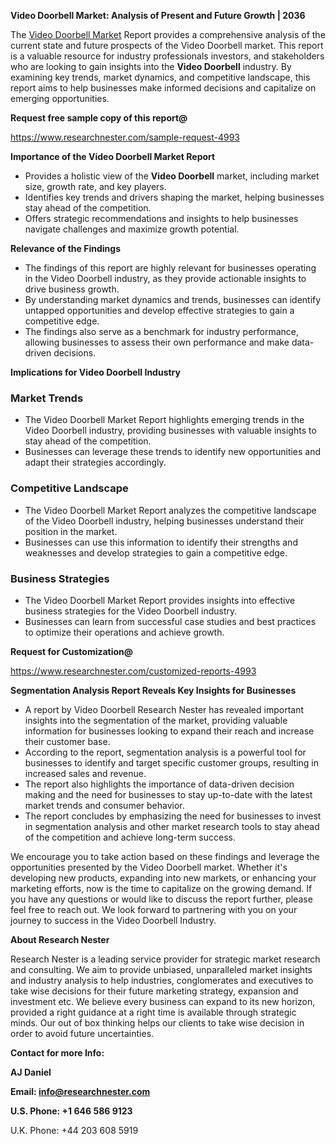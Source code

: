 ﻿<a name="_hlk168570615"></a><a name="_hlk168498031"></a>**Video Doorbell Market: Analysis of Present and Future Growth | 2036**

The [Video Doorbell Market](https://www.researchnester.com/reports/video-doorbell-market/4993) Report provides a comprehensive analysis of the current state and future prospects of the Video Doorbell market. This report is a valuable resource for industry professionals investors, and stakeholders who are looking to gain insights into the **Video Doorbell** industry. By examining key trends, market dynamics, and competitive landscape, this report aims to help businesses make informed decisions and capitalize on emerging opportunities.

**Request free sample copy of this report@**

<https://www.researchnester.com/sample-request-4993> 

**Importance of the Video Doorbell Market Report**

- Provides a holistic view of the **Video Doorbell** market, including market size, growth rate, and key players.
- Identifies key trends and drivers shaping the market, helping businesses stay ahead of the competition.
- Offers strategic recommendations and insights to help businesses navigate challenges and maximize growth potential.

**Relevance of the Findings**

- The findings of this report are highly relevant for businesses operating in the Video Doorbell industry, as they provide actionable insights to drive business growth.
- By understanding market dynamics and trends, businesses can identify untapped opportunities and develop effective strategies to gain a competitive edge.
- The findings also serve as a benchmark for industry performance, allowing businesses to assess their own performance and make data-driven decisions.

**Implications for Video Doorbell Industry**
### **Market Trends**
- The Video Doorbell Market Report highlights emerging trends in the Video Doorbell industry, providing businesses with valuable insights to stay ahead of the competition.
- Businesses can leverage these trends to identify new opportunities and adapt their strategies accordingly.
### **Competitive Landscape**
- The Video Doorbell Market Report analyzes the competitive landscape of the Video Doorbell industry, helping businesses understand their position in the market.
- Businesses can use this information to identify their strengths and weaknesses and develop strategies to gain a competitive edge.
### **Business Strategies**
- The Video Doorbell Market Report provides insights into effective business strategies for the Video Doorbell industry.
- Businesses can learn from successful case studies and best practices to optimize their operations and achieve growth.

**Request for Customization@**

<https://www.researchnester.com/customized-reports-4993> 

**Segmentation Analysis Report Reveals Key Insights for Businesses**

- A report by Video Doorbell Research Nester has revealed important insights into the segmentation of the market, providing valuable information for businesses looking to expand their reach and increase their customer base.
- According to the report, segmentation analysis is a powerful tool for businesses to identify and target specific customer groups, resulting in increased sales and revenue.
- The report also highlights the importance of data-driven decision making and the need for businesses to stay up-to-date with the latest market trends and consumer behavior.
- The report concludes by emphasizing the need for businesses to invest in segmentation analysis and other market research tools to stay ahead of the competition and achieve long-term success.

We encourage you to take action based on these findings and leverage the opportunities presented by the Video Doorbell market. Whether it's developing new products, expanding into new markets, or enhancing your marketing efforts, now is the time to capitalize on the growing demand. If you have any questions or would like to discuss the report further, please feel free to reach out. We look forward to partnering with you on your journey to success in the Video Doorbell Industry.

**About Research Nester**

Research Nester is a leading service provider for strategic market research and consulting. We aim to provide unbiased, unparalleled market insights and industry analysis to help industries, conglomerates and executives to take wise decisions for their future marketing strategy, expansion and investment etc. We believe every business can expand to its new horizon, provided a right guidance at a right time is available through strategic minds. Our out of box thinking helps our clients to take wise decision in order to avoid future uncertainties.

**Contact for more Info:**

**AJ Daniel**

**Email: info@researchnester.com**

**U.S. Phone: +1 646 586 9123**

U.K. Phone: +44 203 608 5919



